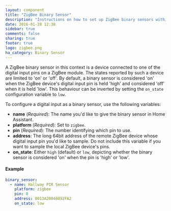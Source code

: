 ```yaml
---
layout: component
title: "ZigBee Binary Sensor"
description: "Instructions on how to set up ZigBee binary sensors within Home Assistant."
date: 2016-01-28 12:38
sidebar: true
comments: false
sharing: true
footer: true
logo: zigbee.png
ha_category: Binary Sensor
---
```


A ZigBee binary sensor in this context is a device connected to one of the digital input pins on a ZigBee module. The states reported by such a device are limited to 'on' or 'off'. By default, a binary sensor is considered 'on' when the ZigBee device's digital input pin is held 'high' and considered 'off' when it is held 'low'. This behaviour can be inverted by setting the `on_state` configuration variable to `low`.

To configure a digital input as a binary sensor, use the following variables:

- **name** (*Required*): The name you'd like to give the binary sensor in Home Assistant.
- **platform** (*Required*): Set to `zigbee`.
- **pin** (*Required*): The number identifying which pin to use.
- **address**: The long 64bit address of the remote ZigBee device whose digital input pin you'd like to sample. Do not include this variable if you want to sample the local ZigBee device's pins.
- **on_state**: Either `high` (default) or `low`, depicting whether the binary sensor is considered 'on' when the pin is 'high' or 'low'.

#### Example

```yaml
binary_sensor:
  - name: Hallway PIR Sensor
    platform: zigbee
    pin: 0
    address: 0013A20040892FA2
    on_state: low
```
